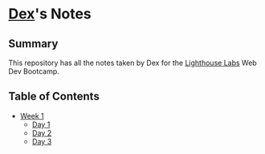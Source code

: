 # [Dex](https://github.com/DexTheFish)'s Notes
## Summary
This repository has all the notes taken by Dex for the [Lighthouse Labs](https://www.lighthouselabs.ca) Web Dev Bootcamp.
## Table of Contents
* [Week 1](/Week_1)
  * [Day 1](/Week_1/Day_1)
  * [Day 2](/Week_1/Day_2)
  * [Day 3](Week_1/Day_3)
